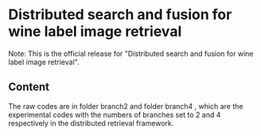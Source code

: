 # Distributed search and fusion for wine label image retrieval

Note: This is the official release for "Distributed search and fusion for wine label image retrieval".

## Content
The raw codes are in folder branch2 and folder branch4 , which  are the experimental codes with the numbers of branches set to 2 and 4 respectively in the distributed retrieval framework.